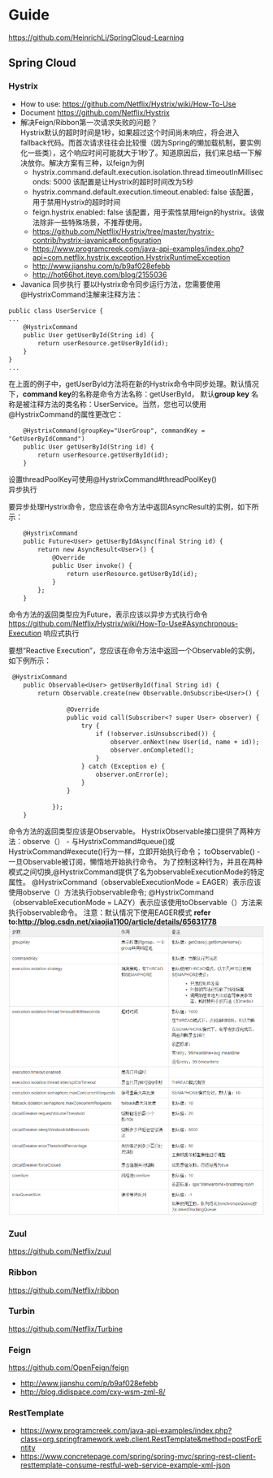 # Guide
https://github.com/HeinrichLi/SpringCloud-Learning
## Spring Cloud 
### Hystrix
* How to use: https://github.com/Netflix/Hystrix/wiki/How-To-Use
* Document https://github.com/Netflix/Hystrix
* 解决Feign/Ribbon第一次请求失败的问题？</br>
Hystrix默认的超时时间是1秒，如果超过这个时间尚未响应，将会进入fallback代码。而首次请求往往会比较慢（因为Spring的懒加载机制，要实例化一些类），这个响应时间可能就大于1秒了。知道原因后，我们来总结一下解决放你。解决方案有三种，以feign为例
  * hystrix.command.default.execution.isolation.thread.timeoutInMilliseconds: 5000
该配置是让Hystrix的超时时间改为5秒
  * hystrix.command.default.execution.timeout.enabled: false
该配置，用于禁用Hystrix的超时时间
  * feign.hystrix.enabled: false
该配置，用于索性禁用feign的hystrix。该做法除非一些特殊场景，不推荐使用。
  * https://github.com/Netflix/Hystrix/tree/master/hystrix-contrib/hystrix-javanica#configuration
  * https://www.programcreek.com/java-api-examples/index.php?api=com.netflix.hystrix.exception.HystrixRuntimeException
  * http://www.jianshu.com/p/b9af028efebb
  * http://hot66hot.iteye.com/blog/2155036
* Javanica 
同步执行
要以Hystrix命令同步运行方法，您需要使用@HystrixCommand注解来注释方法：
```
public class UserService {
...
    @HystrixCommand
    public User getUserById(String id) {
        return userResource.getUserById(id);
    }
}
...
```
在上面的例子中，getUserById方法将在新的Hystrix命令中同步处理。默认情况下，**command key**的名称是命令方法名称：getUserById， 
默认**group key** 名称是被注释方法的类名称：UserService。当然，您也可以使用@HystrixCommand的属性更改它：
```
    @HystrixCommand(groupKey="UserGroup", commandKey = "GetUserByIdCommand")
    public User getUserById(String id) {
        return userResource.getUserById(id);
    }
```
设置threadPoolKey可使用@HystrixCommand#threadPoolKey()</br>
异步执行

要异步处理Hystrix命令，您应该在命令方法中返回AsyncResult的实例，如下所示：
```
    @HystrixCommand
    public Future<User> getUserByIdAsync(final String id) {
        return new AsyncResult<User>() {
            @Override
            public User invoke() {
                return userResource.getUserById(id);
            }
        };
    }
```
命令方法的返回类型应为Future，表示应该以异步方式执行命令
https://github.com/Netflix/Hystrix/wiki/How-To-Use#Asynchronous-Execution
响应式执行

要想“Reactive Execution”，您应该在命令方法中返回一个Observable的实例，如下例所示：
```
 @HystrixCommand
    public Observable<User> getUserById(final String id) {
        return Observable.create(new Observable.OnSubscribe<User>() {

                @Override
                public void call(Subscriber<? super User> observer) {
                    try {
                        if (!observer.isUnsubscribed()) {
                            observer.onNext(new User(id, name + id));
                            observer.onCompleted();
                        }
                    } catch (Exception e) {
                        observer.onError(e);
                    }
                }

            });
    }
```
命令方法的返回类型应该是Observable。
HystrixObservable接口提供了两种方法：observe（） - 与HystrixCommand#queue()或HystrixCommand#execute()行为一样，立即开始执行命令； 
toObservable() - 一旦Observable被订阅，懒惰地开始执行命令。 
为了控制这种行为，并且在两种模式之间切换,@HystrixCommand提供了名为observableExecutionMode的特定属性。 
@HystrixCommand（observableExecutionMode = EAGER）表示应该使用observe（）方法执行observable命令; 
@HystrixCommand（observableExecutionMode = LAZY）表示应该使用toObservable（）方法来执行observable命令。
注意：默认情况下使用EAGER模式
**refer to:http://blog.csdn.net/xiaojia1100/article/details/65631778**
![Alt text](/picture/hystrix-configuration.png "Optional title")


### Zuul
https://github.com/Netflix/zuul

### Ribbon
https://github.com/Netflix/ribbon

### Turbin
https://github.com/Netflix/Turbine

### Feign
https://github.com/OpenFeign/feign
* http://www.jianshu.com/p/b9af028efebb 
* http://blog.didispace.com/cxy-wsm-zml-8/ 

### RestTemplate
* https://www.programcreek.com/java-api-examples/index.php?class=org.springframework.web.client.RestTemplate&method=postForEntity
* https://www.concretepage.com/spring/spring-mvc/spring-rest-client-resttemplate-consume-restful-web-service-example-xml-json


